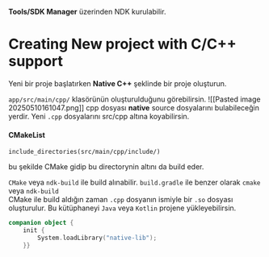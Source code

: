 **Tools/SDK Manager** üzerinden NDK kurulabilir.

# Creating New project with C/C++ support

Yeni bir proje başlatırken **Native C++** şeklinde bir proje oluşturun.

`app/src/main/cpp/` klasörünün oluşturulduğunu görebilirsin.
![[Pasted image 20250510161047.png]]
cpp dosyası **native** source dosyalarını bulabileceğin yerdir.
Yeni `.cpp` dosyalarını src/cpp altına koyabilirsin.

#### CMakeList
```
include_directories(src/main/cpp/include/)
```
bu şekilde CMake gidip bu directorynin altını da build eder.

`CMake` veya `ndk-build` ile build alınabilir. `build.gradle` ile benzer olarak `cmake` veya `ndk-build`  
CMake ile build aldığın zaman `.cpp` dosyanın ismiyle bir `.so` dosyası oluşturulur. Bu kütüphaneyi `Java` veya `Kotlin` projene yükleyebilirsin.

```Kotlin
companion object {
    init {
        System.loadLibrary("native-lib");
    }}
``` 

